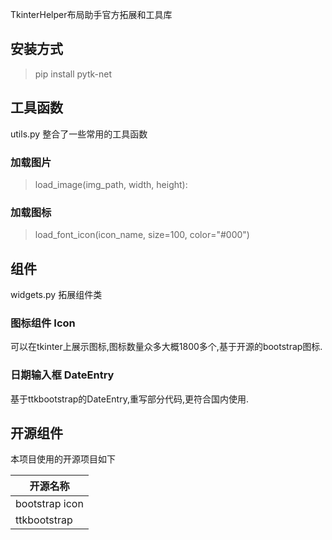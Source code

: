 TkinterHelper布局助手官方拓展和工具库

## 安装方式

> pip install pytk-net

## 工具函数

utils.py 整合了一些常用的工具函数

### 加载图片

> load_image(img_path, width, height):

### 加载图标

> load_font_icon(icon_name, size=100, color="#000")

## 组件

widgets.py 拓展组件类

### 图标组件 Icon

可以在tkinter上展示图标,图标数量众多大概1800多个,基于开源的bootstrap图标.

### 日期输入框 DateEntry

基于ttkbootstrap的DateEntry,重写部分代码,更符合国内使用.

## 开源组件

本项目使用的开源项目如下

| 开源名称           |
|----------------|
| bootstrap icon |
| ttkbootstrap   |



